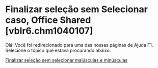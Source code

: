 
# Finalizar seleção sem Selecionar caso, Office Shared [vblr6.chm1040107]

Olá! Você foi redirecionado para uma das nossas páginas de Ajuda F1. Selecione o tópico que estava procurando abaixo.

[Finalizar seleção sem selecionar maiúsculas e minúsculas](http://msdn.microsoft.com/library/21fb3c2a-d273-1b2b-2ac2-e123fc3689ae%28Office.15%29.aspx)
